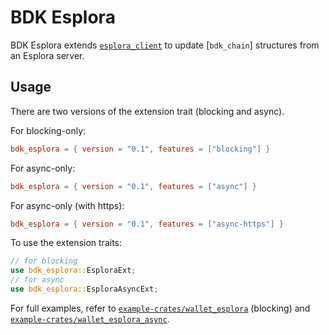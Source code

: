 # BDK Esplora

BDK Esplora extends [`esplora_client`](crate::esplora_client) to update [`bdk_chain`] structures
from an Esplora server.

## Usage

There are two versions of the extension trait (blocking and async).

For blocking-only:
```toml
bdk_esplora = { version = "0.1", features = ["blocking"] }
```

For async-only:
```toml
bdk_esplora = { version = "0.1", features = ["async"] }
```

For async-only (with https):
```toml
bdk_esplora = { version = "0.1", features = ["async-https"] }
```

To use the extension traits:
```rust
// for blocking
use bdk_esplora::EsploraExt;
// for async
use bdk_esplora::EsploraAsyncExt;
```

For full examples, refer to [`example-crates/wallet_esplora`](https://github.com/bitcoindevkit/bdk/tree/master/example-crates/wallet_esplora) (blocking) and [`example-crates/wallet_esplora_async`](https://github.com/bitcoindevkit/bdk/tree/master/example-crates/wallet_esplora_async).
